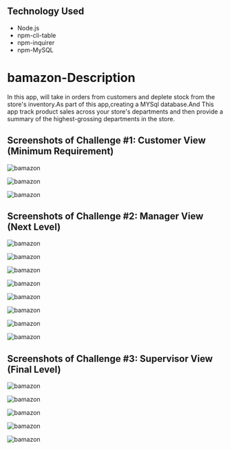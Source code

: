 
## Technology Used
* Node.js
* npm-cli-table
* npm-inquirer
* npm-MySQL

# bamazon-Description

In this app, will take in orders from customers and deplete stock from the store's inventory.As part of this app,creating a MYSql database.And This app track product sales across your store's departments and then provide a summary of the highest-grossing departments in the store.

## Screenshots of Challenge #1: Customer View (Minimum Requirement)

![bamazon](images/bamazonCustomer1.png)

![bamazon](images/bamazonCustomer2.png)

![bamazon](images/bamazonCustomer3.png)

## Screenshots of Challenge #2: Manager View (Next Level)

![bamazon](images/bamazonManager1.png)

![bamazon](images/bamazonManager2.png)

![bamazon](images/bamazonManager3.png)

![bamazon](images/bamazonManager4.png)

![bamazon](images/bamazonManager6.png)

![bamazon](images/bamazonManager7.png)

![bamazon](images/bamazonManager9.png)

![bamazon](images/bamazonManager10.png)

## Screenshots of Challenge #3: Supervisor View (Final Level)

![bamazon](images/bamazonSupervisor1.png)

![bamazon](images/bamazonSupervisor2.png)

![bamazon](images/bamazonSupervisor3.png)

![bamazon](images/bamazonSupervisor4.png)

![bamazon](images/bamazonSupervisor5.png)

